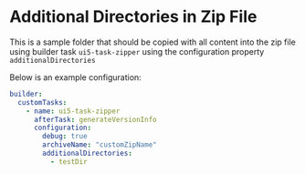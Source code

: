 # Additional Directories in Zip File

This is a sample folder that should be copied with all content into the zip
file using builder task `ui5-task-zipper` using the configuration property
`additionalDirectories`

Below is an example configuration:

```yaml
builder:
  customTasks:
    - name: ui5-task-zipper
      afterTask: generateVersionInfo
      configuration:
        debug: true
        archiveName: "customZipName"
        additionalDirectories:
          - testDir
```